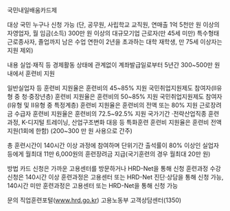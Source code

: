 국민내일배움카드제

대상
 국민 누구나 신청 가능 (단, 공무원, 사립학교 교직원, 연매출 1억 5천만 원 이상의 자영업자, 월 임금(소득) 300만 원 이상의 대규모기업 근로자(만 45세 미만) 특수형태근로종사자, 졸업까지 남은 수업 연한이 2년을 초과하는 대학 재학생, 만 75세 이상자는 지원 제외)

내용
 실업·재직 등 경제활동 상태에 관계없이 계좌발급일로부터 5년간 300~500만 원 내에서 훈련비 지원

 일반실업자 등 훈련비 지원율은 훈련비의 45~85% 지원
 국민취업지원제도 참여자(Ⅱ유형 중 청·중장년층) 훈련비 지원율은 훈련비의 50~85% 지원
 국민취업지원제도 참여자(Ⅰ유형 및 Ⅱ유형 중 특정계층) 훈련비 지원율은 훈련비의 전액 또는 80% 지원
 근로장려금 수급자 훈련비 지원율은 훈련비의 72.5~92.5% 지원
 국가기간 ·전략산업직종 훈련과정, K-디지털 트레이닝,  산업구조변화 대응 등 특화훈련 훈련비 지원율은 훈련비 전액 지원(1회에 한함) (200~300 만 원 사용으로 간주)

 총 훈련시간이 140시간 이상 과정에 참여하며 단위기간 출석률이 80% 이상인 실업자 등에게 월최대 11만 6,000원의 훈련장려금 지급(국기훈련의 경우 월최대 20만 원)

방법
 카드 신청은 가까운 고용센터를 방문하거나 HRD-Net을 통해 신청
 훈련과정 수강신청은 140시간 이상 훈련과정은 고용센터 또는 HRD-Net 진단·상담을 통해 신청 가능, 140시간 미만 훈련과정은 고용센터 또는 HRD-Net을 통해 신청 가능 

문의
 직업훈련포털(www.hrd.go.kr)
 고용노동부 고객상담센터(1350)
